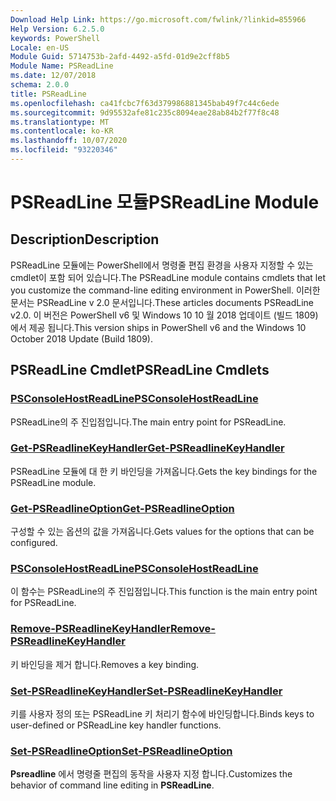 ```yaml
---
Download Help Link: https://go.microsoft.com/fwlink/?linkid=855966
Help Version: 6.2.5.0
keywords: PowerShell
Locale: en-US
Module Guid: 5714753b-2afd-4492-a5fd-01d9e2cff8b5
Module Name: PSReadLine
ms.date: 12/07/2018
schema: 2.0.0
title: PSReadLine
ms.openlocfilehash: ca41fcbc7f63d379986881345bab49f7c44c6ede
ms.sourcegitcommit: 9d95532afe81c235c8094eae28ab84b2f77f8c48
ms.translationtype: MT
ms.contentlocale: ko-KR
ms.lasthandoff: 10/07/2020
ms.locfileid: "93220346"
---
```

# <span data-ttu-id="17423-103">PSReadLine 모듈</span><span class="sxs-lookup"><span data-stu-id="17423-103">PSReadLine Module</span></span>

## <span data-ttu-id="17423-104">Description</span><span class="sxs-lookup"><span data-stu-id="17423-104">Description</span></span>

<span data-ttu-id="17423-105">PSReadLine 모듈에는 PowerShell에서 명령줄 편집 환경을 사용자 지정할 수 있는 cmdlet이 포함 되어 있습니다.</span><span class="sxs-lookup"><span data-stu-id="17423-105">The PSReadLine module contains cmdlets that let you customize the command-line editing environment in PowerShell.</span></span> <span data-ttu-id="17423-106">이러한 문서는 PSReadLine v 2.0 문서입니다.</span><span class="sxs-lookup"><span data-stu-id="17423-106">These articles documents PSReadLine v2.0.</span></span> <span data-ttu-id="17423-107">이 버전은 PowerShell v6 및 Windows 10 10 월 2018 업데이트 (빌드 1809)에서 제공 됩니다.</span><span class="sxs-lookup"><span data-stu-id="17423-107">This version ships in PowerShell v6 and the Windows 10 October 2018 Update (Build 1809).</span></span>

## <span data-ttu-id="17423-108">PSReadLine Cmdlet</span><span class="sxs-lookup"><span data-stu-id="17423-108">PSReadLine Cmdlets</span></span>

### [<span data-ttu-id="17423-109">PSConsoleHostReadLine</span><span class="sxs-lookup"><span data-stu-id="17423-109">PSConsoleHostReadLine</span></span>](PSConsoleHostReadLine.md)
<span data-ttu-id="17423-110">PSReadLine의 주 진입점입니다.</span><span class="sxs-lookup"><span data-stu-id="17423-110">The main entry point for PSReadLine.</span></span>

### [<span data-ttu-id="17423-111">Get-PSReadlineKeyHandler</span><span class="sxs-lookup"><span data-stu-id="17423-111">Get-PSReadlineKeyHandler</span></span>](Get-PSReadlineKeyHandler.md)
<span data-ttu-id="17423-112">PSReadLine 모듈에 대 한 키 바인딩을 가져옵니다.</span><span class="sxs-lookup"><span data-stu-id="17423-112">Gets the key bindings for the PSReadLine module.</span></span>

### [<span data-ttu-id="17423-113">Get-PSReadlineOption</span><span class="sxs-lookup"><span data-stu-id="17423-113">Get-PSReadlineOption</span></span>](Get-PSReadlineOption.md)
<span data-ttu-id="17423-114">구성할 수 있는 옵션의 값을 가져옵니다.</span><span class="sxs-lookup"><span data-stu-id="17423-114">Gets values for the options that can be configured.</span></span>

### [<span data-ttu-id="17423-115">PSConsoleHostReadLine</span><span class="sxs-lookup"><span data-stu-id="17423-115">PSConsoleHostReadLine</span></span>](PSConsoleHostReadLine.md)
<span data-ttu-id="17423-116">이 함수는 PSReadLine의 주 진입점입니다.</span><span class="sxs-lookup"><span data-stu-id="17423-116">This function is the main entry point for PSReadLine.</span></span>

### [<span data-ttu-id="17423-117">Remove-PSReadlineKeyHandler</span><span class="sxs-lookup"><span data-stu-id="17423-117">Remove-PSReadlineKeyHandler</span></span>](Remove-PSReadlineKeyHandler.md)
<span data-ttu-id="17423-118">키 바인딩을 제거 합니다.</span><span class="sxs-lookup"><span data-stu-id="17423-118">Removes a key binding.</span></span>

### [<span data-ttu-id="17423-119">Set-PSReadlineKeyHandler</span><span class="sxs-lookup"><span data-stu-id="17423-119">Set-PSReadlineKeyHandler</span></span>](Set-PSReadlineKeyHandler.md)
<span data-ttu-id="17423-120">키를 사용자 정의 또는 PSReadLine 키 처리기 함수에 바인딩합니다.</span><span class="sxs-lookup"><span data-stu-id="17423-120">Binds keys to user-defined or PSReadLine key handler functions.</span></span>

### [<span data-ttu-id="17423-121">Set-PSReadlineOption</span><span class="sxs-lookup"><span data-stu-id="17423-121">Set-PSReadlineOption</span></span>](Set-PSReadlineOption.md)
<span data-ttu-id="17423-122">**Psreadline** 에서 명령줄 편집의 동작을 사용자 지정 합니다.</span><span class="sxs-lookup"><span data-stu-id="17423-122">Customizes the behavior of command line editing in **PSReadLine**.</span></span>
